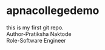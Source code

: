 # apnacollegedemo
this is my first git repo.
<br>
Author-Pratiksha Naktode
<br>
Role-Software Engineer
